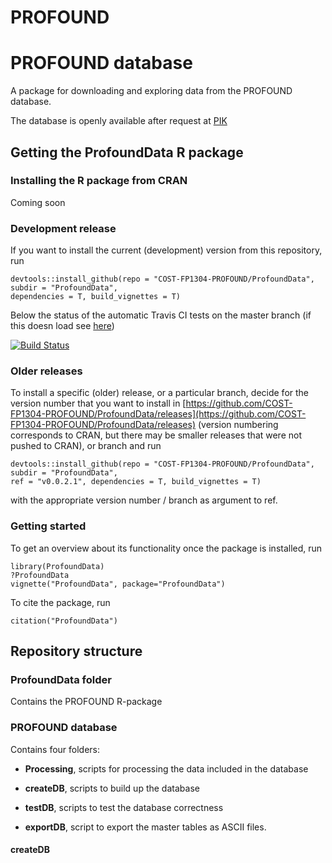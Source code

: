 # PROFOUND

# PROFOUND database

A package for downloading and exploring data from the PROFOUND database.

The database is openly available after request at [PIK](http://pmd.gfz-potsdam.de/panmetaworks/review/8993fe318f6828555d421a3a86c47f80a410ffaba6120fe0de97de1d02a3bdfc-pik/)


## Getting the ProfoundData R package

### Installing the R package from CRAN

Coming soon 

### Development release 

If you want to install the current (development) version from this repository, run

```{r}
devtools::install_github(repo = "COST-FP1304-PROFOUND/ProfoundData", subdir = "ProfoundData", 
dependencies = T, build_vignettes = T)
```
Below the status of the automatic Travis CI tests on the master branch (if this doesn load see [here](https://travis-ci.org/COST-FP1304-PROFOUND/ProfoundData))

[![Build Status](https://travis-ci.org/COST-FP1304-PROFOUND/ProfoundData.svg?branch=master)](https://travis-ci.org/COST-FP1304-PROFOUND/ProfoundData)

### Older releases

To install a specific (older) release, or a particular branch, decide for the version number that you want to install in [https://github.com/COST-FP1304-PROFOUND/ProfoundData/releases](https://github.com/COST-FP1304-PROFOUND/ProfoundData/releases) (version numbering corresponds to CRAN, but there may be smaller releases that were not pushed to CRAN), or branch and run 

```{r}
devtools::install_github(repo = "COST-FP1304-PROFOUND/ProfoundData", subdir = "ProfoundData", 
ref = "v0.0.2.1", dependencies = T, build_vignettes = T)
```
with the appropriate version number / branch as argument to ref. 

### Getting started

To get an overview about its functionality once the package is installed, run

```{r}
library(ProfoundData)
?ProfoundData
vignette("ProfoundData", package="ProfoundData")
```
To cite the package, run 

```{r}
citation("ProfoundData")
```

## Repository structure

### ProfoundData folder

Contains the PROFOUND R-package

### PROFOUND database

Contains four folders:

- **Processing**, scripts for processing the data included in the database

- **createDB**, scripts to build up the database

- **testDB**, scripts to test the database correctness

- **exportDB**, script to export the master tables as ASCII files.



#### createDB
